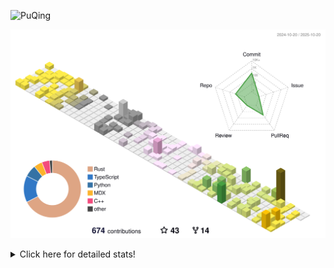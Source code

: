 ![PuQing](https://user-images.githubusercontent.com/27223114/171565019-9a56fae6-b08b-421f-99db-7e830da42371.png)

![](./profile-3d-contrib/profile-season-animate.svg)

<details>
<summary>Click here for detailed stats!</summary>

<!--START_SECTION:waka-->
![Lines of code](https://img.shields.io/badge/From%20Hello%20World%20I%27ve%20Written-2.8%20million%20lines%20of%20code-blue)

**🐱 My GitHub Data** 

> 📦 476.4 kB Used in GitHub's Storage 
 > 
> 🏆 571 Contributions in the Year 2025
 > 
> 🚫 Not Opted to Hire
 > 
> 📜 35 Public Repositories 
 > 
> 🔑 36 Private Repositories 
 > 
**I'm an Early 🐤** 

```text
🌞 Morning                1045 commits        ██░░░░░░░░░░░░░░░░░░░░░░░   09.47 % 
🌆 Daytime                4772 commits        ███████████░░░░░░░░░░░░░░   43.25 % 
🌃 Evening                3011 commits        ███████░░░░░░░░░░░░░░░░░░   27.29 % 
🌙 Night                  2205 commits        █████░░░░░░░░░░░░░░░░░░░░   19.99 % 
```


📊 **This Week I Spent My Time On** 

```text
💬 Programming Languages: 
Python                   14 hrs 59 mins      ███████████░░░░░░░░░░░░░░   42.82 % 
CSV                      11 hrs 23 mins      ████████░░░░░░░░░░░░░░░░░   32.53 % 
JSON                     3 hrs 40 mins       ███░░░░░░░░░░░░░░░░░░░░░░   10.50 % 
Rust                     1 hr 23 mins        █░░░░░░░░░░░░░░░░░░░░░░░░   03.97 % 
Bash                     1 hr 14 mins        █░░░░░░░░░░░░░░░░░░░░░░░░   03.57 % 

🔥 Editors: 
VS Code                  34 hrs 39 mins      █████████████████████████   99.00 % 
Obsidian                 21 mins             ░░░░░░░░░░░░░░░░░░░░░░░░░   01.00 % 

💻 Operating System: 
Linux                    33 hrs 15 mins      ████████████████████████░   95.02 % 
WSL                      1 hr 23 mins        █░░░░░░░░░░░░░░░░░░░░░░░░   03.97 % 
Mac                      21 mins             ░░░░░░░░░░░░░░░░░░░░░░░░░   01.00 % 
```


<!--END_SECTION:waka-->
</details>
